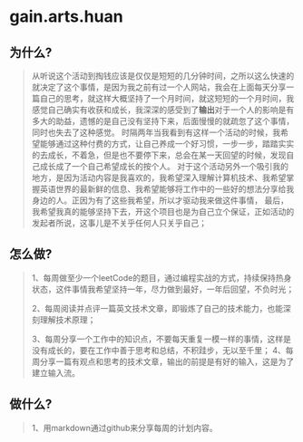 # gain.arts.huan
## 为什么?
> 从听说这个活动到掏钱应该是仅仅是短短的几分钟时间，之所以这么快速的就决定了这个事情，是因为我之前有过一个人网站，我会在上面每天分享一篇自己的思考，就这样大概坚持了一个月时间，就这短短的一个月时间，我感觉自己确实有收获和成长，我深深的感受到了**输出**对于一个人的影响是有多大的助益，遗憾的是自己没有坚持下来，后面慢慢的就疏忽了这个事情，同时也失去了这种感觉。
> 时隔两年当我看到有这样一个活动的时候，我希望能够通过这种付费的方式，让自己养成一个好习惯，一步一步，踏踏实实的去成长，不着急，但是也不要停下来，总会在某一天回望的时候，发现自己成长成了一个自己希望成长的按个人。
> 对于这个活动另外一个吸引我的地方，是因为活动内容是我喜欢的，我希望深入理解计算机技术、我希望掌握英语世界的最新鲜的信息、我希望能够将工作中的一些好的想法分享给我身边的人。正因为有了这些我希望，所以才驱动我来做这件事情，
> 最后，我希望我真的能够坚持下去，开这个项目也是为自己立个保证，正如活动的发起者所说，这事儿是不关乎任何人只关乎自己；


## 怎么做?
>1、每周做至少一个leetCode的题目，通过编程实战的方式，持续保持热身状态，这件事情我希望坚持一年，尽力做到最好，一年后回望，不负时光；
>
>2、每周阅读并点评一篇英文技术文章，即锻炼了自己的技术能力，也能深刻理解技术原理；
>
>3、每周分享一个工作中的知识点，不要每天重复一模一样的事情，这样是没有成长的，要在工作中善于思考和总结，不积跬步，无以至千里；
>4、每周分享一篇有观点和思考的技术文章，输出的前提是有好的输入，这是为了建立输入流。


## 做什么?
>1、用markdown通过github来分享每周的计划内容。